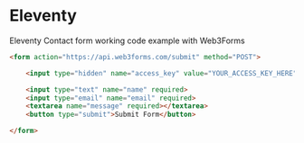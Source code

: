 # Eleventy

Eleventy Contact form working code example with Web3Forms

```html
<form action="https://api.web3forms.com/submit" method="POST">

    <input type="hidden" name="access_key" value="YOUR_ACCESS_KEY_HERE">

    <input type="text" name="name" required>
    <input type="email" name="email" required>
    <textarea name="message" required></textarea>
    <button type="submit">Submit Form</button>

</form>
```
